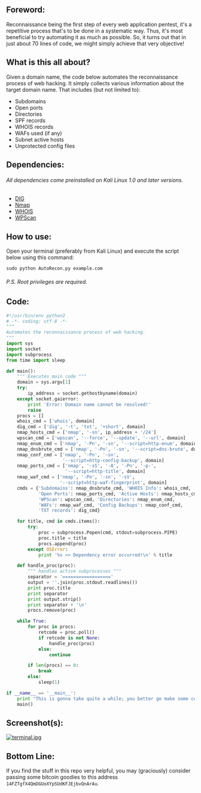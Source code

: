 ## Foreword:
Reconnaissance being the first step of every web application pentest, it's a repetitive process that's to be done in a systematic way. Thus, it's most beneficial to try automating it as much as possible. So, it turns out that in just about 70 lines of code, we might simply achieve that very objective!

## What is this all about?
Given a domain name, the code below automates the reconnaissance process of web hacking. It simply collects various information about the target domain name. That includes (but not limited to): 
* Subdomains
* Open ports
* Directories
* SPF records
* WHOIS records
* WAFs used (if any)
* Subnet active hosts
* Unprotected config files

## Dependencies:
###### All dependencies come preinstalled on Kali Linux 1.0 and later versions.
* [DIG](https://en.wikipedia.org/wiki/Dig_(command))
* [Nmap](https://nmap.org)
* [WHOIS](https://en.wikipedia.org/wiki/WHOIS#Software)
* [WPScan](https://wpscan.org)

## How to use:
Open your terminal (preferably from Kali Linux) and execute the script below using this command:
```shell
sudo python AutoRecon.py example.com
```
###### P.S. Root privileges are required.

## Code:
```python
#!/usr/bin/env python2
# -*- coding: utf-8 -*-
"""
Automates the reconnaissance process of web hacking.
"""
import sys
import socket
import subprocess
from time import sleep

def main():
    """ Executes main code """
    domain = sys.argv[1]
    try:
        ip_address = socket.gethostbyname(domain)
    except socket.gaierror:
        print 'Error: Domain name cannot be resolved!'
        raise
    procs = []
    whois_cmd = ['whois', domain]
    dig_cmd = ['dig', '-t', 'txt', '+short', domain]
    nmap_hosts_cmd = ['nmap', '-sn', ip_address + '/24']
    wpscan_cmd = ['wpscan', '--force', '--update', '--url', domain]
    nmap_enum_cmd = ['nmap', '-Pn', '-sn', '--script=http-enum', domain]
    nmap_dnsbrute_cmd = ['nmap', '-Pn', '-sn', '--script=dns-brute', domain]
    nmap_conf_cmd = ['nmap', '-Pn', '-sn',
                     '--script=http-config-backup', domain]
    nmap_ports_cmd = ['nmap', '-sS', '-A', '-Pn', '-p-',
                      '--script=http-title', domain]
    nmap_waf_cmd = ['nmap', '-Pn', '-sn', '-sV',
                    '--script=http-waf-fingerprint', domain]
    cmds = {'Subdomains': nmap_dnsbrute_cmd, 'WHOIS Info': whois_cmd,
            'Open Ports': nmap_ports_cmd, 'Active Hosts': nmap_hosts_cmd,
            'WPScan': wpscan_cmd, 'Directories': nmap_enum_cmd,
            'WAFs': nmap_waf_cmd, 'Config Backups': nmap_conf_cmd,
            'TXT records': dig_cmd}

    for title, cmd in cmds.items():
        try:
            proc = subprocess.Popen(cmd, stdout=subprocess.PIPE)
            proc.title = title
            procs.append(proc)
        except OSError:
            print '%s >> Dependency error occurred!\n' % title

    def handle_proc(proc):
        """ handles active subprocesses """
        separator = '=================='
        output = ''.join(proc.stdout.readlines())
        print proc.title
        print separator
        print output.strip()
        print separator + '\n'
        procs.remove(proc)

    while True:
        for proc in procs:
            retcode = proc.poll()
            if retcode is not None:
                handle_proc(proc)
            else:
                continue

        if len(procs) == 0:
            break
        else:
            sleep(1)

if __name__ == '__main__':
    print "This is gonna take quite a while; you better go make some coffee!\n"
    main()

```

## Screenshot(s):
[![terminal.jpg](https://s3.postimg.org/fg0j4bi8j/terminal.jpg)](https://s3.postimg.org/fg0j4bi8j/terminal.jpg)

## Bottom Line:
If you find the stuff in this repo very helpful, you may (graciously) consider passing some bitcoin goodies to this address `14FZTgfX4QmDGUoXYpSUdKFJEjbvQnArAu`.